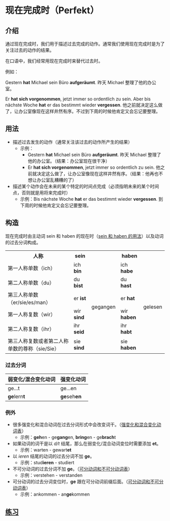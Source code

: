 # 现在完成时（Perfekt）
## 介绍
通过现在完成时，我们用于描述过去完成的动作。通常我们使用现在完成时是为了关注过去的动作的结果。

在口语中，我们经常用现在完成时来替代过去时。

例如：

Gestern **hat** Michael sein Büro **aufgeräumt**. 昨天 Michael 整理了他的办公室。

Er **hat sich vorgenommen**, jetzt immer so ordentlich zu sein. Aber bis nächste Woche **hat** er das bestimmt wieder **vergessen**. 他之前就决定这么做了，让办公室像现在这样井然有序。不过到下周的时候他肯定又会忘记要整理。

## 用法
* 描述过去发生的动作（通常关注该过去的动作所产生的结果）
	* 示例：
		* Gestern **hat** Michael sein Büro **aufgeräumt**. 昨天 Michael 整理了他的办公室。（结果：办公室现在很干净）
		* Er **hat sich vorgenommen**, jetzt immer so ordentlich zu sein. 他之前就决定这么做了，让办公室像现在这样井然有序。（结果：他再也不想让办公室乱糟糟的了）
* 描述某个动作会在未来的某个特定的时间点完成（必须指明未来的某个时间点，否则就是用将来完成时）
	* 示例：Bis nächste Woche **hat** er das bestimmt wieder **vergessen**. 到下周的时候他肯定又会忘记要整理。 

## 构造
现在完成时由主动词 sein 和 haben 的现在时（[sein 和 haben 的用法](https://deutsch.lingolia.com/en/grammar/verbs/sein-haben)）以及动词的过去分词构成。

<table>
    <tr>
        <th>人称</th>
        <th>sein</th>
		<th></th>
        <th>haben</th>
		<th></th>
    </tr>
    <tr>
        <td>第一人称单数（ich）</td>
        <td>ich <strong>bin</strong></td>
        <td rowspan="6">gegangen</td>
        <td>ich <strong>habe</strong></td>
        <td rowspan="6">gelesen</td>
    </tr>
    <tr>
        <td>第二人称单数（du）</td>
        <td>du <strong>bist</strong></td>
        <td>du <strong>hast</strong></td>
    </tr>
    <tr>
        <td>第三人称单数（er/sie/es/man）</td>
        <td>er <strong>ist</strong></td>
        <td>er <strong>hat</strong></td>
    </tr>
    <tr>
        <td>第一人称复数（wir）</td>
        <td>wir <strong>sind</strong></td>
        <td>wir <strong>haben</strong></td>
    </tr>
    <tr>
        <td>第二人称复数（ihr）</td>
        <td>ihr <strong>seid</strong></td>
        <td>ihr <strong>habt</strong></td>
    </tr>
    <tr>
        <td>第三人称复数或者第二人称单数的尊称（sie/Sie）</td>
        <td>sie <strong>sind</strong></td>
        <td>sie <strong>haben</strong></td>
    </tr>
</table>

### 过去分词

|弱变化/混合变化动词   |强变化动词   |
|---|---|
|ge...t   |ge...en   |
|**ge**lern**t**   |**ge**seh**en**   |

### 例外
* 很多强变化和混合动词在过去分词形式中会改变词干。（[强变化和混合变化动词表](https://deutsch.lingolia.com/en/grammar/tenses/irregular-verbs)）
	* 示例：**geh**en - ge**gang**en, **bring**en - ge**brach**t
* 如果动词的词干是以 *d/t* 结尾，那么在弱变化/混合动词变位时需要添加 **et**。
	* 示例：warten - gewart**et**
* 以 *ieren* 结尾的动词的过去分词不加 **ge**。
	* 示例：stud**ieren** - studiert
* 不可分动词的过去分词不加 **ge**。（[可分动词和不可分动词表](https://deutsch.lingolia.com/en/grammar/verbs/separable-verbs)）
	* 示例：verstehen - verstanden
* 可分动词的过去分词变位时，**ge** 跟在可分动词前缀后面。（[可分动词和不可分动词表](https://deutsch.lingolia.com/en/grammar/verbs/separable-verbs)）
	* 示例：ankommen - an**ge**kommen

## [练习](https://deutsch.lingolia.com/en/grammar/tenses/present-perfect/exercises)